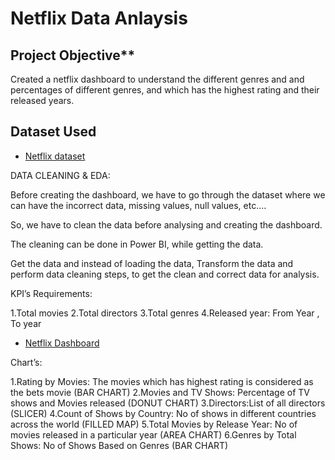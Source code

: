 # Netflix Data Anlaysis
## Project Objective**
Created a netflix dashboard to understand the different genres and and percentages of different genres, and which has the highest rating and their released years.

## Dataset Used

- <a href="https://github.com/sravikamandapati-sudo/Netflix/blob/main/Netflix%20Dataset.csv">Netflix dataset</a>

DATA CLEANING & EDA:

Before creating the dashboard, we have to go through the dataset where we can have the incorrect data, missing values, null values, etc….

So, we have to clean the data before analysing and creating the dashboard.

The cleaning can be done in Power BI, while getting the data.

Get the data and instead of loading the data, Transform the data and perform data cleaning steps, to get the clean and correct data for analysis.

KPI’s Requirements:

1.Total movies
2.Total directors
3.Total genres
4.Released year: From Year ,    To year

- <a href="https://github.com/sravikamandapati-sudo/Netflix/blob/main/Screenshot%202025-10-03%20114824.png">Netflix Dashboard</a>

Chart’s:

1.Rating by Movies: The movies which has highest rating is considered as the bets 	movie  (BAR CHART)
2.Movies and TV Shows: Percentage of TV shows and Movies released
(DONUT CHART)
3.Directors:List of all directors (SLICER)
4.Count of Shows by Country: No of shows in different countries across the 	world  (FILLED MAP)
5.Total Movies by Release Year: No of movies released in a particular year 
(AREA CHART)
6.Genres by Total Shows: No of Shows Based on Genres  (BAR CHART)
